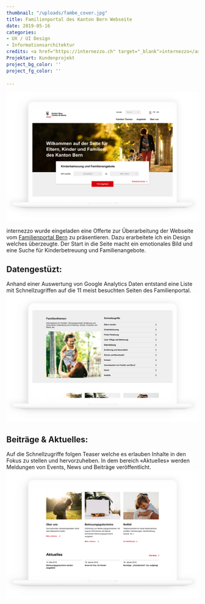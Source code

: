 ```yaml
---
thumbnail: "/uploads/fambe_cover.jpg"
title: Familienportal des Kanton Bern Webseite
date: 2019-05-16
categories:
- UX / UI Design
- Informationsarchitektur
credits: <a href="https://internezzo.ch" target="_blank">internezzo</a>
Projektart: Kundenprojekt
project_bg_color: ''
project_fg_color: ''

---
```

![](/uploads/fambe_Startseite.png)

internezzo wurde eingeladen eine Offerte zur Überarbeitung der Webseite vom <a href="https://www.fambe.sites.be.ch/" target="_blank">Familienportal Bern</a> zu präsentieren.
Dazu erarbeitete ich ein Design welches überzeugte. Der Start in die Seite macht ein emotionales Bild und eine Suche für Kinderbetreuung und Familienangebote.

## Datengestüzt:
Anhand einer Auswertung von Google Analytics Daten entstand eine Liste mit Schnellzugriffen auf die 11 meist besuchten Seiten des Familienportal.
![](/uploads/fambe_Schnellzugriffe.png)

## Beiträge & Aktuelles:
Auf die Schnellzugriffe folgen Teaser welche es erlauben Inhalte in den Fokus zu stellen und hervorzuheben. In dem bereich «Aktuelles» werden Meldungen von Events, News und Beiträge veröffentlicht.
![](/uploads/fambe_News.png)